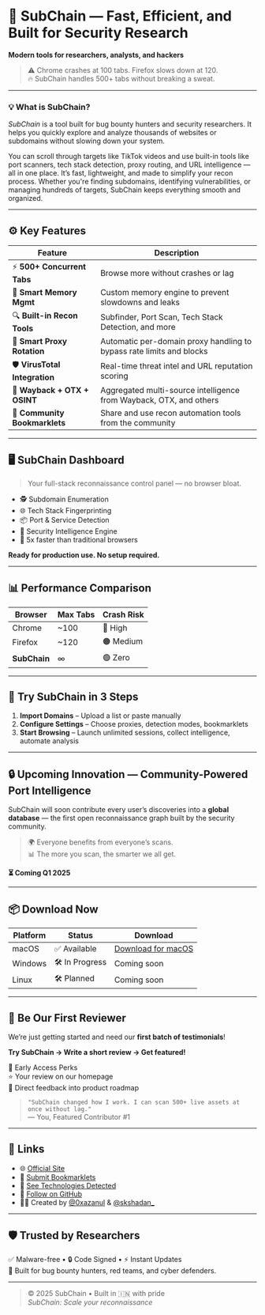 # 🚀 SubChain — Fast, Efficient, and Built for Security Research  
**Modern tools for researchers, analysts, and hackers**

> ⚠️ Chrome crashes at 100 tabs. Firefox slows down at 120.  
> 🔥 SubChain handles 500+ tabs without breaking a sweat.

---

### 💡 What is SubChain?

*SubChain* is a tool built for bug bounty hunters and security researchers. It helps you quickly explore and analyze thousands of websites or subdomains without slowing down your system.

You can scroll through targets like TikTok videos and use built-in tools like port scanners, tech stack detection, proxy routing, and URL intelligence — all in one place. It’s fast, lightweight, and made to simplify your recon process.
Whether you're finding subdomains, identifying vulnerabilities, or managing hundreds of targets, SubChain keeps everything smooth and organized.

---

## ⚙️ Key Features

| Feature                     | Description                                                                 |
|----------------------------|-----------------------------------------------------------------------------|
| ⚡ **500+ Concurrent Tabs** | Browse more without crashes or lag                                          |
| 🧠 **Smart Memory Mgmt**   | Custom memory engine to prevent slowdowns and leaks                         |
| 🔍 **Built-in Recon Tools**| Subfinder, Port Scan, Tech Stack Detection, and more                        |
| 🔁 **Smart Proxy Rotation**| Automatic per-domain proxy handling to bypass rate limits and blocks       |
| 🛡️ **VirusTotal Integration** | Real-time threat intel and URL reputation scoring                          |
| 📜 **Wayback + OTX + OSINT** | Aggregated multi-source intelligence from Wayback, OTX, and others         |
| 🧩 **Community Bookmarklets**| Share and use recon automation tools from the community                    |

---

## 🖥️ SubChain Dashboard

> Your full-stack reconnaissance control panel — no browser bloat.

- 🕵️ Subdomain Enumeration  
- 🌐 Tech Stack Fingerprinting  
- 📦 Port & Service Detection  
- 🔐 Security Intelligence Engine  
- 🚀 5x faster than traditional browsers  

**Ready for production use. No setup required.**

---

## 📊 Performance Comparison

| Browser      | Max Tabs | Crash Risk |
|--------------|----------|------------|
| Chrome       | ~100     | 🔴 High     |
| Firefox      | ~120     | 🟠 Medium   |
| **SubChain** | ∞        | 🟢 Zero     |

---

## 🧪 Try SubChain in 3 Steps

1. **Import Domains** – Upload a list or paste manually  
2. **Configure Settings** – Choose proxies, detection modes, bookmarklets  
3. **Start Browsing** – Launch unlimited sessions, collect intelligence, automate analysis

---

## 🔒 Upcoming Innovation — **Community-Powered Port Intelligence**

SubChain will soon contribute every user’s discoveries into a **global database** — the first open reconnaissance graph built by the security community.

> 🌍 Everyone benefits from everyone’s scans.  
> 📊 The more you scan, the smarter we all get.

**⏳ Coming Q1 2025**

---

## 📦 Download Now

| Platform | Status       | Download                    |
|----------|--------------|-----------------------------|
| macOS    | ✅ Available | [Download for macOS](https://subchain.live) |
| Windows  | 🛠️ In Progress | Coming soon                 |
| Linux    | 🛠️ Planned    | Coming soon                 |

---

## 🌟 Be Our First Reviewer

We’re just getting started and need our **first batch of testimonials**!

**Try SubChain → Write a short review → Get featured!**

🎯 Early Access Perks  
⭐ Your review on our homepage  
🧪 Direct feedback into product roadmap

> `"SubChain changed how I work. I can scan 500+ live assets at once without lag."`  
> — You, Featured Contributor #1

---

## 🔗 Links

- 🌐 [Official Site](https://subchain.live)  
- 💬 [Submit Bookmarklets](https://subchain.live/bookmarklets)  
- 🧠 [See Technologies Detected](https://subchain.live/techstack)  
- 📌 [Follow on GitHub](https://github.com/ssubchain)  
- 🧑‍💻 Created by [@0xazanul](https://github.com/0xazanul) & [@skshadan_](https://github.com/skshadan_)

---

## 🛡️ Trusted by Researchers

✅ Malware-free • 🔒 Code Signed • ⚡ Instant Updates  
🎯 Built for bug bounty hunters, red teams, and cyber defenders.

---

> © 2025 SubChain • Built in 🇮🇳 with pride  
> _SubChain: Scale your reconnaissance_
